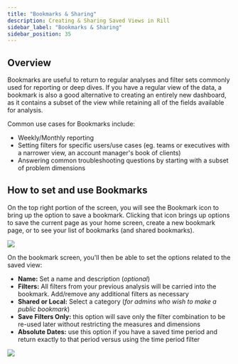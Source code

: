 ```yaml
---
title: "Bookmarks & Sharing"
description: Creating & Sharing Saved Views in Rill
sidebar_label: "Bookmarks & Sharing"
sidebar_position: 35
---
```


## Overview

Bookmarks are useful to return to regular analyses and filter sets commonly used for reporting or deep dives. If you have a regular view of the data, a bookmark is also a good alternative to creating an entirely new dashboard, as it contains a subset of the view while retaining all of the fields available for analysis.

Common use cases for Bookmarks include:
- Weekly/Monthly reporting
- Setting filters for specific users/use cases (eg. teams or executives with a narrower view, an account manager's book of clients)
- Answering common troubleshooting questions by starting with a subset of problem dimensions


## How to set and use Bookmarks

On the top right portion of the screen, you will see the Bookmark icon to bring up the option to save a bookmark. Clicking that icon brings up options to save the current page as your home screen, create a new bookmark page, or to see your list of bookmarks (and shared bookmarks).

<img src = '/img/tutorials/rill-advanced/bookmark.gif' class='rounded-gif' />
<br />

On the bookmark screen, you'll then be able to set the options related to the saved view:

- **Name:** Set a name and description (_optional_)
- **Filters:** All filters from your previous analysis will be carried into the bookmark. Add/remove any additional filters as necessary
- **Shared or Local:** Select a category (_for admins who wish to make a public bookmark_)
- **Save Filters Only:** this option will save only the filter combination to be re-used later without restricting the measures and dimensions
- **Absolute Dates:** use this option if you have a saved time period and return exactly to that period versus using the time period filter  


<img src = '/img/explore/bookmarks/setbookmark.png' class='centered' />
<br />






